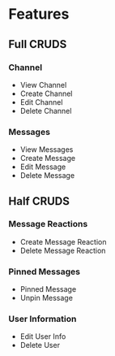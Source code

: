 # Features

## Full CRUDS

### Channel
* View Channel
* Create Channel
* Edit Channel
* Delete Channel

### Messages
* View Messages
* Create Message
* Edit Message
* Delete Message

## Half CRUDS

### Message Reactions
* Create Message Reaction
* Delete Message Reaction

### Pinned Messages
* Pinned Message
* Unpin Message

### User Information
* Edit User Info
* Delete User
